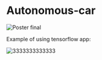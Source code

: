 # Autonomous-car



![Poster final](https://user-images.githubusercontent.com/57190914/121051268-00723680-c7c2-11eb-8f82-a15881cdd9d5.png)



Example of using tensorflow app:

![3333333333333](https://user-images.githubusercontent.com/57190914/121053497-1c76d780-c7c4-11eb-9c5c-7448eaf7fae3.gif)

